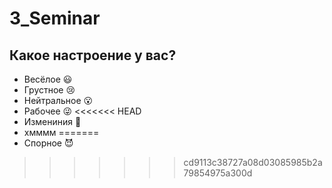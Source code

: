 # 3_Seminar

## Какое настроение у вас?
* Весёлое :smiley:
* Грустное :cry:
* Нейтральное :open_mouth:
* Рабочее :stuck_out_tongue_winking_eye:
<<<<<<< HEAD
* Измениния :star2:
* хмммм
=======
* Спорное :smiling_imp:
>>>>>>> cd9113c38727a08d03085985b2a79854975a300d
